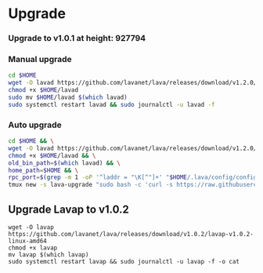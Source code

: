 # Upgrade

### Upgrade to v1.0.1 at height: 927794

### Manual upgrade <a href="#manual" id="manual"></a>

```bash
cd $HOME
wget -O lavad https://github.com/lavanet/lava/releases/download/v1.2.0/lavad-v1.2.0-linux-amd64
chmod +x $HOME/lavad
sudo mv $HOME/lavad $(which lavad)
sudo systemctl restart lavad && sudo journalctl -u lavad -f
```

### Auto upgrade <a href="#auto" id="auto"></a>



```bash
cd $HOME && \
wget -O lavad https://github.com/lavanet/lava/releases/download/v1.2.0/lavad-v1.2.0-linux-amd64 && \
chmod +x $HOME/lavad && \
old_bin_path=$(which lavad) && \
home_path=$HOME && \
rpc_port=$(grep -m 1 -oP '^laddr = "\K[^"]+' "$HOME/.lava/config/config.toml" | cut -d ':' -f 3) && \
tmux new -s lava-upgrade "sudo bash -c 'curl -s https://raw.githubusercontent.com/appieasahbie/testnet-guides/main/utils/autoupgrade/upgrade.sh | bash -s -- -u \"1048000\" -b lavad -n \"$HOME/lavad\" -o \"$old_bin_path\" -h \"$home_path\" -p \"https://api.lava.aknodes.net//cosmos/gov/v1/proposals/185\" -r \"$rpc_port\"'"
```

## Upgrade Lavap to v1.0.2



```
wget -O lavap https://github.com/lavanet/lava/releases/download/v1.0.2/lavap-v1.0.2-linux-amd64
chmod +x lavap
mv lavap $(which lavap)
sudo systemctl restart lavap && sudo journalctl -u lavap -f -o cat
```
